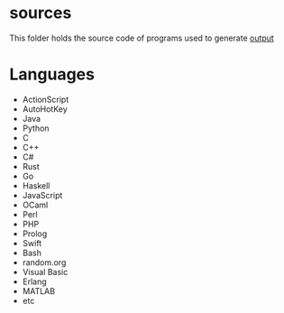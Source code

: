 # sources
This folder holds the source code of programs used to generate [output](../output)

# Languages
 * ActionScript
 * AutoHotKey
 * Java
 * Python
 * C
 * C++
 * C#
 * Rust
 * Go
 * Haskell
 * JavaScript
 * OCaml
 * Perl
 * PHP
 * Prolog
 * Swift
 * Bash
 * random.org
 * Visual Basic
 * Erlang
 * MATLAB
 * etc